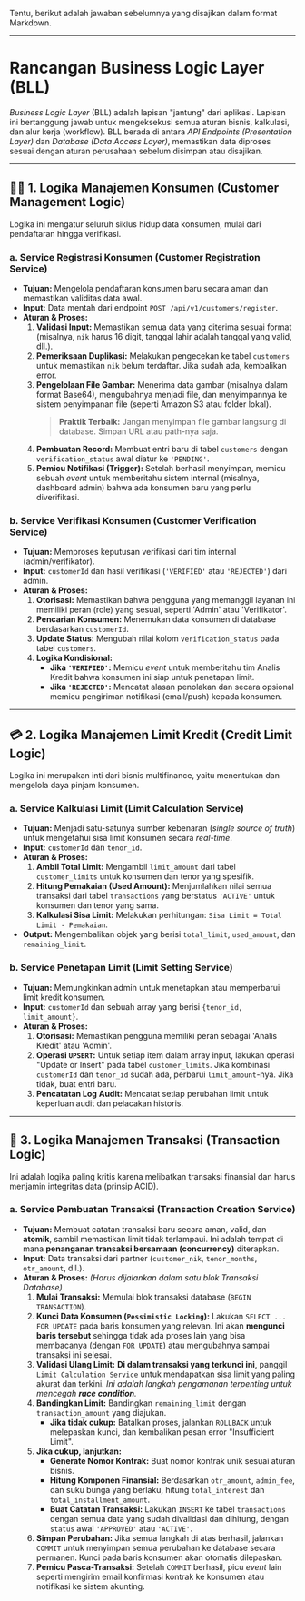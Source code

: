 Tentu, berikut adalah jawaban sebelumnya yang disajikan dalam format Markdown.

---

# Rancangan Business Logic Layer (BLL)

_Business Logic Layer_ (BLL) adalah lapisan "jantung" dari aplikasi. Lapisan ini bertanggung jawab untuk mengeksekusi semua aturan bisnis, kalkulasi, dan alur kerja (workflow). BLL berada di antara _API Endpoints (Presentation Layer)_ dan _Database (Data Access Layer)_, memastikan data diproses sesuai dengan aturan perusahaan sebelum disimpan atau disajikan.

---

## 🧑‍💼 1. Logika Manajemen Konsumen (Customer Management Logic)

Logika ini mengatur seluruh siklus hidup data konsumen, mulai dari pendaftaran hingga verifikasi.

### a. Service Registrasi Konsumen (Customer Registration Service)

- **Tujuan:** Mengelola pendaftaran konsumen baru secara aman dan memastikan validitas data awal.
- **Input:** Data mentah dari endpoint `POST /api/v1/customers/register`.
- **Aturan & Proses:**
  1.  **Validasi Input:** Memastikan semua data yang diterima sesuai format (misalnya, `nik` harus 16 digit, tanggal lahir adalah tanggal yang valid, dll.).
  2.  **Pemeriksaan Duplikasi:** Melakukan pengecekan ke tabel `customers` untuk memastikan `nik` belum terdaftar. Jika sudah ada, kembalikan error.
  3.  **Pengelolaan File Gambar:** Menerima data gambar (misalnya dalam format Base64), mengubahnya menjadi file, dan menyimpannya ke sistem penyimpanan file (seperti Amazon S3 atau folder lokal).
      > **Praktik Terbaik:** Jangan menyimpan file gambar langsung di database. Simpan URL atau path-nya saja.
  4.  **Pembuatan Record:** Membuat entri baru di tabel `customers` dengan `verification_status` awal diatur ke `'PENDING'`.
  5.  **Pemicu Notifikasi (Trigger):** Setelah berhasil menyimpan, memicu sebuah _event_ untuk memberitahu sistem internal (misalnya, dashboard admin) bahwa ada konsumen baru yang perlu diverifikasi.

### b. Service Verifikasi Konsumen (Customer Verification Service)

- **Tujuan:** Memproses keputusan verifikasi dari tim internal (admin/verifikator).
- **Input:** `customerId` dan hasil verifikasi (`'VERIFIED'` atau `'REJECTED'`) dari admin.
- **Aturan & Proses:**
  1.  **Otorisasi:** Memastikan bahwa pengguna yang memanggil layanan ini memiliki peran (role) yang sesuai, seperti 'Admin' atau 'Verifikator'.
  2.  **Pencarian Konsumen:** Menemukan data konsumen di database berdasarkan `customerId`.
  3.  **Update Status:** Mengubah nilai kolom `verification_status` pada tabel `customers`.
  4.  **Logika Kondisional:**
      - **Jika `'VERIFIED'`:** Memicu _event_ untuk memberitahu tim Analis Kredit bahwa konsumen ini siap untuk penetapan limit.
      - **Jika `'REJECTED'`:** Mencatat alasan penolakan dan secara opsional memicu pengiriman notifikasi (email/push) kepada konsumen.

---

## 💳 2. Logika Manajemen Limit Kredit (Credit Limit Logic)

Logika ini merupakan inti dari bisnis multifinance, yaitu menentukan dan mengelola daya pinjam konsumen.

### a. Service Kalkulasi Limit (Limit Calculation Service)

- **Tujuan:** Menjadi satu-satunya sumber kebenaran (_single source of truth_) untuk mengetahui sisa limit konsumen secara _real-time_.
- **Input:** `customerId` dan `tenor_id`.
- **Aturan & Proses:**
  1.  **Ambil Total Limit:** Mengambil `limit_amount` dari tabel `customer_limits` untuk konsumen dan tenor yang spesifik.
  2.  **Hitung Pemakaian (Used Amount):** Menjumlahkan nilai semua transaksi dari tabel `transactions` yang berstatus `'ACTIVE'` untuk konsumen dan tenor yang sama.
  3.  **Kalkulasi Sisa Limit:** Melakukan perhitungan: `Sisa Limit = Total Limit - Pemakaian`.
- **Output:** Mengembalikan objek yang berisi `total_limit`, `used_amount`, dan `remaining_limit`.

### b. Service Penetapan Limit (Limit Setting Service)

- **Tujuan:** Memungkinkan admin untuk menetapkan atau memperbarui limit kredit konsumen.
- **Input:** `customerId` dan sebuah array yang berisi `{tenor_id, limit_amount}`.
- **Aturan & Proses:**
  1.  **Otorisasi:** Memastikan pengguna memiliki peran sebagai 'Analis Kredit' atau 'Admin'.
  2.  **Operasi `UPSERT`:** Untuk setiap item dalam array input, lakukan operasi "Update or Insert" pada tabel `customer_limits`. Jika kombinasi `customerId` dan `tenor_id` sudah ada, perbarui `limit_amount`-nya. Jika tidak, buat entri baru.
  3.  **Pencatatan Log Audit:** Mencatat setiap perubahan limit untuk keperluan audit dan pelacakan historis.

---

## 🛒 3. Logika Manajemen Transaksi (Transaction Logic)

Ini adalah logika paling kritis karena melibatkan transaksi finansial dan harus menjamin integritas data (prinsip ACID).

### a. Service Pembuatan Transaksi (Transaction Creation Service)

- **Tujuan:** Membuat catatan transaksi baru secara aman, valid, dan **atomik**, sambil memastikan limit tidak terlampaui. Ini adalah tempat di mana **penanganan transaksi bersamaan (concurrency)** diterapkan.
- **Input:** Data transaksi dari partner (`customer_nik`, `tenor_months`, `otr_amount`, dll.).
- **Aturan & Proses:** _(Harus dijalankan dalam satu blok Transaksi Database)_
  1.  **Mulai Transaksi:** Memulai blok transaksi database (`BEGIN TRANSACTION`).
  2.  **Kunci Data Konsumen (`Pessimistic Locking`):** Lakukan `SELECT ... FOR UPDATE` pada baris konsumen yang relevan. Ini akan **mengunci baris tersebut** sehingga tidak ada proses lain yang bisa membacanya (dengan `FOR UPDATE`) atau mengubahnya sampai transaksi ini selesai.
  3.  **Validasi Ulang Limit:** **Di dalam transaksi yang terkunci ini**, panggil `Limit Calculation Service` untuk mendapatkan sisa limit yang paling akurat dan terkini. _Ini adalah langkah pengamanan terpenting untuk mencegah **race condition**._
  4.  **Bandingkan Limit:** Bandingkan `remaining_limit` dengan `transaction_amount` yang diajukan.
      - **Jika tidak cukup:** Batalkan proses, jalankan `ROLLBACK` untuk melepaskan kunci, dan kembalikan pesan error "Insufficient Limit".
  5.  **Jika cukup, lanjutkan:**
      - **Generate Nomor Kontrak:** Buat nomor kontrak unik sesuai aturan bisnis.
      - **Hitung Komponen Finansial:** Berdasarkan `otr_amount`, `admin_fee`, dan suku bunga yang berlaku, hitung `total_interest` dan `total_installment_amount`.
      - **Buat Catatan Transaksi:** Lakukan `INSERT` ke tabel `transactions` dengan semua data yang sudah divalidasi dan dihitung, dengan `status` awal `'APPROVED'` atau `'ACTIVE'`.
  6.  **Simpan Perubahan:** Jika semua langkah di atas berhasil, jalankan `COMMIT` untuk menyimpan semua perubahan ke database secara permanen. Kunci pada baris konsumen akan otomatis dilepaskan.
  7.  **Pemicu Pasca-Transaksi:** Setelah `COMMIT` berhasil, picu _event_ lain seperti mengirim email konfirmasi kontrak ke konsumen atau notifikasi ke sistem akunting.
